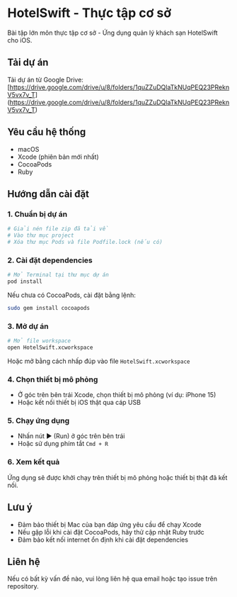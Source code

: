 # HotelSwift - Thực tập cơ sở

Bài tập lớn môn thực tập cơ sở - Ứng dụng quản lý khách sạn HotelSwift cho iOS.

## Tải dự án

Tải dự án từ Google Drive:
[https://drive.google.com/drive/u/8/folders/1quZZuDQlaTkNUqPEQ23PReknV5vx7v_T]
(https://drive.google.com/drive/u/8/folders/1quZZuDQlaTkNUqPEQ23PReknV5vx7v_T)

## Yêu cầu hệ thống

- macOS
- Xcode (phiên bản mới nhất)
- CocoaPods
- Ruby

## Hướng dẫn cài đặt

### 1. Chuẩn bị dự án

```bash
# Giải nén file zip đã tải về
# Vào thư mục project
# Xóa thư mục Pods và file Podfile.lock (nếu có)
```

### 2. Cài đặt dependencies

```bash
# Mở Terminal tại thư mục dự án
pod install
```

Nếu chưa có CocoaPods, cài đặt bằng lệnh:

```bash
sudo gem install cocoapods
```

### 3. Mở dự án

```bash
# Mở file workspace
open HotelSwift.xcworkspace
```

Hoặc mở bằng cách nhấp đúp vào file `HotelSwift.xcworkspace`

### 4. Chọn thiết bị mô phỏng

- Ở góc trên bên trái Xcode, chọn thiết bị mô phỏng (ví dụ: iPhone 15)
- Hoặc kết nối thiết bị iOS thật qua cáp USB

### 5. Chạy ứng dụng

- Nhấn nút ▶️ (Run) ở góc trên bên trái
- Hoặc sử dụng phím tắt `Cmd + R`

### 6. Xem kết quả

Ứng dụng sẽ được khởi chạy trên thiết bị mô phỏng hoặc thiết bị thật đã kết nối.

## Lưu ý

- Đảm bảo thiết bị Mac của bạn đáp ứng yêu cầu để chạy Xcode
- Nếu gặp lỗi khi cài đặt CocoaPods, hãy thử cập nhật Ruby trước
- Đảm bảo kết nối internet ổn định khi cài đặt dependencies

## Liên hệ

Nếu có bất kỳ vấn đề nào, vui lòng liên hệ qua email hoặc tạo issue trên repository.

